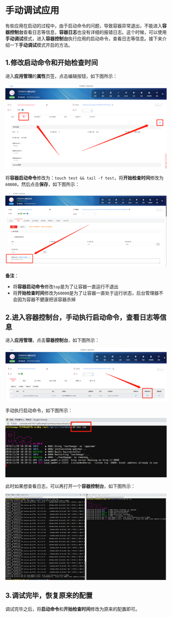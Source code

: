 # 手动调试应用

有些应用在启动的过程中，由于启动命令的问题，导致容器异常退出，不能进入**容器控制台**查看日志等信息，**容器日志**也没有详细的报错日志。这个时候，可以使用**手动调试**模式，进入**容器控制台**执行应用的启动命令，查看日志等信息。接下来介绍一下**手动调试**模式开启的方法。

## 1.修改**启动命令**和**开始检查时间**

进入**应用管理**的**属性**页签，点击编辑按钮，如下图所示：

<div align=center>
  <img src="./images/debug_mode_1.png"/>
</div>

将**容器启动命令**修改为：`touch test && tail -f test`，将**开始检查时间**修改为`60000`，然后点击**保存**，如下图所示：

<div align=center>
  <img src="./images/debug_mode_6.png"/>
</div>

**备注**：

- 将**容器启动命令**修改`top`是为了让容器一直运行不退出
- 将**开始检查时间**修改为`60000`是为了让容器一直处于运行状态，后台管理器不会因为容器不健康把该容器杀掉

## 2.进入**容器控制台**，手动执行启动命令，查看日志等信息

进入**应用管理**，点击**容器控制台**，如下图所示：

<div align=center>
  <img src="./images/debug_mode_3.png"/>
</div>

手动执行启动命令，如下图所示：

<div align=center>
  <img src="./images/debug_mode_4.png"/>
</div>

此时如果想查看日志，可以再打开一个**容器控制台**，如下图所示：

<div align=center>
  <img src="./images/debug_mode_5.png"/>
</div>

## 3.调试完毕，恢复原来的配置

调试完毕之后，将**启动命令**和**开始检查时间**修改为原来的配置即可。
